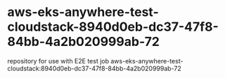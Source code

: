 # aws-eks-anywhere-test-cloudstack-8940d0eb-dc37-47f8-84bb-4a2b020999ab-72
repository for use with E2E test job aws-eks-anywhere-test-cloudstack:8940d0eb-dc37-47f8-84bb-4a2b020999ab-72
